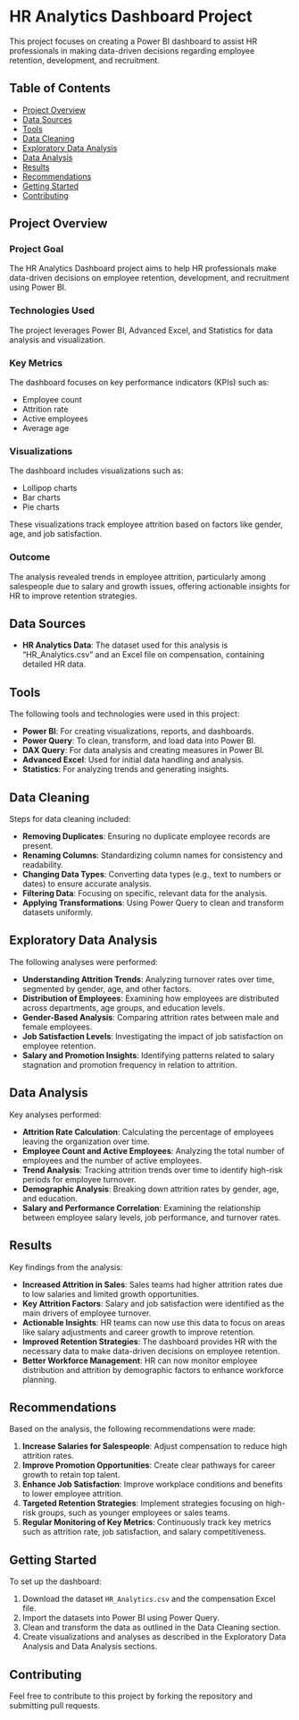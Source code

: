 # HR Analytics Dashboard Project

This project focuses on creating a Power BI dashboard to assist HR professionals in making data-driven decisions regarding employee retention, development, and recruitment.

## Table of Contents
- [Project Overview](#project-overview)
- [Data Sources](#data-sources)
- [Tools](#tools)
- [Data Cleaning](#data-cleaning)
- [Exploratory Data Analysis](#exploratory-data-analysis)
- [Data Analysis](#data-analysis)
- [Results](#results)
- [Recommendations](#recommendations)
- [Getting Started](#getting-started)
- [Contributing](#contributing)

## Project Overview

### Project Goal
The HR Analytics Dashboard project aims to help HR professionals make data-driven decisions on employee retention, development, and recruitment using Power BI.

### Technologies Used
The project leverages Power BI, Advanced Excel, and Statistics for data analysis and visualization.

### Key Metrics
The dashboard focuses on key performance indicators (KPIs) such as:
- Employee count
- Attrition rate
- Active employees
- Average age

### Visualizations
The dashboard includes visualizations such as:
- Lollipop charts
- Bar charts
- Pie charts

These visualizations track employee attrition based on factors like gender, age, and job satisfaction.

### Outcome
The analysis revealed trends in employee attrition, particularly among salespeople due to salary and growth issues, offering actionable insights for HR to improve retention strategies.

## Data Sources

- **HR Analytics Data**: The dataset used for this analysis is “HR_Analytics.csv” and an Excel file on compensation, containing detailed HR data.

## Tools

The following tools and technologies were used in this project:
- **Power BI**: For creating visualizations, reports, and dashboards.
- **Power Query**: To clean, transform, and load data into Power BI.
- **DAX Query**: For data analysis and creating measures in Power BI.
- **Advanced Excel**: Used for initial data handling and analysis.
- **Statistics**: For analyzing trends and generating insights.

## Data Cleaning

Steps for data cleaning included:
- **Removing Duplicates**: Ensuring no duplicate employee records are present.
- **Renaming Columns**: Standardizing column names for consistency and readability.
- **Changing Data Types**: Converting data types (e.g., text to numbers or dates) to ensure accurate analysis.
- **Filtering Data**: Focusing on specific, relevant data for the analysis.
- **Applying Transformations**: Using Power Query to clean and transform datasets uniformly.

## Exploratory Data Analysis

The following analyses were performed:
- **Understanding Attrition Trends**: Analyzing turnover rates over time, segmented by gender, age, and other factors.
- **Distribution of Employees**: Examining how employees are distributed across departments, age groups, and education levels.
- **Gender-Based Analysis**: Comparing attrition rates between male and female employees.
- **Job Satisfaction Levels**: Investigating the impact of job satisfaction on employee retention.
- **Salary and Promotion Insights**: Identifying patterns related to salary stagnation and promotion frequency in relation to attrition.

## Data Analysis

Key analyses performed:
- **Attrition Rate Calculation**: Calculating the percentage of employees leaving the organization over time.
- **Employee Count and Active Employees**: Analyzing the total number of employees and the number of active employees.
- **Trend Analysis**: Tracking attrition trends over time to identify high-risk periods for employee turnover.
- **Demographic Analysis**: Breaking down attrition rates by gender, age, and education.
- **Salary and Performance Correlation**: Examining the relationship between employee salary levels, job performance, and turnover rates.

## Results

Key findings from the analysis:
- **Increased Attrition in Sales**: Sales teams had higher attrition rates due to low salaries and limited growth opportunities.
- **Key Attrition Factors**: Salary and job satisfaction were identified as the main drivers of employee turnover.
- **Actionable Insights**: HR teams can now use this data to focus on areas like salary adjustments and career growth to improve retention.
- **Improved Retention Strategies**: The dashboard provides HR with the necessary data to make data-driven decisions on employee retention.
- **Better Workforce Management**: HR can now monitor employee distribution and attrition by demographic factors to enhance workforce planning.

## Recommendations

Based on the analysis, the following recommendations were made:
1. **Increase Salaries for Salespeople**: Adjust compensation to reduce high attrition rates.
2. **Improve Promotion Opportunities**: Create clear pathways for career growth to retain top talent.
3. **Enhance Job Satisfaction**: Improve workplace conditions and benefits to lower employee attrition.
4. **Targeted Retention Strategies**: Implement strategies focusing on high-risk groups, such as younger employees or sales teams.
5. **Regular Monitoring of Key Metrics**: Continuously track key metrics such as attrition rate, job satisfaction, and salary competitiveness.

## Getting Started

To set up the dashboard:
1. Download the dataset `HR_Analytics.csv` and the compensation Excel file.
2. Import the datasets into Power BI using Power Query.
3. Clean and transform the data as outlined in the Data Cleaning section.
4. Create visualizations and analyses as described in the Exploratory Data Analysis and Data Analysis sections.

## Contributing

Feel free to contribute to this project by forking the repository and submitting pull requests.


